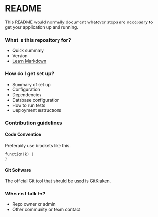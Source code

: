 # README #

This README would normally document whatever steps are necessary to get your application up and running.

### What is this repository for? ###

* Quick summary
* Version
* [Learn Markdown](https://bitbucket.org/tutorials/markdowndemo)

### How do I get set up? ###

* Summary of set up
* Configuration
* Dependencies
* Database configuration
* How to run tests
* Deployment instructions

### Contribution guidelines ###

#### Code Convention ####

Preferably use brackets like this.

```c
function(k) {
}
```

#### Git Software ####

The official Git tool that should be used is [GitKraken](https://www.gitkraken.com/).

### Who do I talk to? 

* Repo owner or admin
* Other community or team contact